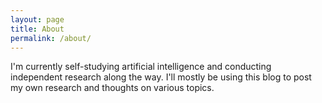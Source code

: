 ```yaml
---
layout: page
title: About
permalink: /about/
---
```


I'm currently self-studying artificial intelligence and conducting independent research along the way. I'll mostly be using this blog to post my own research and thoughts on various topics.
